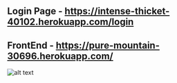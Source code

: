 ## Login Page - https://intense-thicket-40102.herokuapp.com/login
## FrontEnd - https://pure-mountain-30696.herokuapp.com/


![alt text](https://i.imgur.com/VH1ZxS2.jpg)
